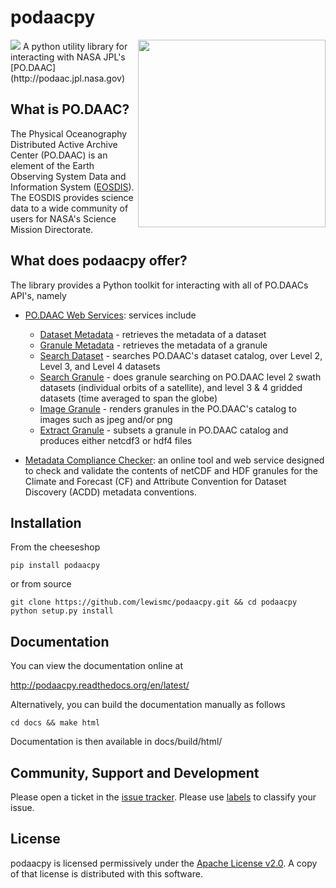 # podaacpy

<img src="https://readthedocs.org/projects/podaacpy/badge/?version=latest" />

<img src="https://podaac.jpl.nasa.gov/sites/default/files/image/custom_thumbs/podaac_logo.png" align="right" width="300" />
A python utility library for interacting with NASA JPL's [PO.DAAC](http://podaac.jpl.nasa.gov)

## What is PO.DAAC?
The Physical Oceanography Distributed Active Archive Center (PO.DAAC) is an element of the 
Earth Observing System Data and Information System ([EOSDIS](https://earthdata.nasa.gov/)). 
The EOSDIS provides science  data to a wide community of users for NASA's Science Mission Directorate.

## What does podaacpy offer?
The library provides a Python toolkit for interacting with all of PO.DAACs API's, namely
 * [PO.DAAC Web Services](https://podaac.jpl.nasa.gov/ws/): services include 
   * [Dataset Metadata](http://podaac.jpl.nasa.gov/ws/search/dataset/index.html) - retrieves the metadata of a dataset
   * [Granule Metadata](http://podaac.jpl.nasa.gov/ws/metadata/granule/index.html) - retrieves the metadata of a granule
   * [Search Dataset](http://podaac.jpl.nasa.gov/ws/search/dataset/index.html) - searches PO.DAAC's dataset catalog, over Level 2, Level 3, and Level 4 datasets
   * [Search Granule](http://podaac.jpl.nasa.gov/ws/search/granule/index.html) - does granule searching on PO.DAAC level 2 swath datasets (individual orbits of a satellite), and level 3 & 4 gridded datasets (time averaged to span the globe)
   * [Image Granule](http://podaac.jpl.nasa.gov/ws/image/granule/index.html) - renders granules in the PO.DAAC's catalog to images such as jpeg and/or png
   * [Extract Granule](http://podaac.jpl.nasa.gov/ws/extract/granule/index.html) - subsets a granule in PO.DAAC catalog and produces either netcdf3 or hdf4 files

* [Metadata Compliance Checker](http://podaac-uat.jpl.nasa.gov/mcc): an online tool and web 
 service designed to check and validate the contents of netCDF and HDF granules for the 
 Climate and Forecast (CF) and Attribute Convention for Dataset Discovery (ACDD) metadata conventions.

## Installation
From the cheeseshop
```
pip install podaacpy
```
or from source
```
git clone https://github.com/lewismc/podaacpy.git && cd podaacpy
python setup.py install
```

## Documentation
You can view the documentation online at 

http://podaacpy.readthedocs.org/en/latest/

Alternatively, you can build the documentation manually as follows
```
cd docs && make html
```
Documentation is then available in docs/build/html/

## Community, Support and Development
Please open a ticket in the [issue tracker](https://github.com/lewismc/podaacpy/issues). 
Please use [labels](https://help.github.com/articles/applying-labels-to-issues-and-pull-requests/) to
classify your issue. 

## License
podaacpy is licensed permissively under the [Apache License v2.0](http://www.apache.org/licenses/LICENSE-2.0).
A copy of that license is distributed with this software.
